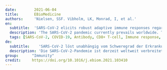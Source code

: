 ```yaml
---
date:        2021-06-04
title:       EBioMedicine
authors:     'Nielsen, SSF. Vibholm, LK, Monrad, I, et al.'
en:
  subtitle:  'SARS-CoV-2 elicits robust adaptive immune responses regardless of disease severity'
  description: 'The SARS-CoV-2 pandemic currently prevails worldwide. To understand the immunological signature of SARS-CoV-2 infections and aid the search and evaluation of new treatment modalities and vaccines, comprehensive characterization of adaptive immune responses towards SARS-CoV-2 is needed. We included 203 recovered SARS-CoV-2 infected patients in Denmark between April 3rd and July 9th 2020, at least 14 days after COVID-19 symptom recovery. The participants had experienced a range of disease severities from asymptomatic to severe. We collected plasma, serum and PBMC’s for analysis of SARS-CoV-2 specific antibody response by Meso Scale analysis including other coronavirus strains, ACE2 competition, IgA ELISA, pseudovirus neutralization capacity, and dextramer flow cytometry analysis of CD8+ T cells. The immunological outcomes were compared amongst severity groups within the cohort, and 10 pre-pandemic SARS-CoV-2 negative controls. We report broad serological profiles within the cohort, detecting antibody binding to other human coronaviruses. 202(>99%) participants had SARS-CoV-2 specific antibodies, with SARS-CoV-2 neutralization and spike-ACE2 receptor interaction blocking observed in 193(95%) individuals. A significant positive correlation (r=0.7804) between spike-ACE2 blocking antibody titers and neutralization potency was observed. Further, SARS-CoV-2 specific CD8+ T-cell responses were clear and quantifiable in 95 of 106(90%) HLA-A2+ individuals. The viral surface spike protein was identified as the dominant target for both neutralizing antibodies and CD8+ T-cell responses. Overall, the majority of patients had robust adaptive immune responses, regardless of their disease severity.'
  tags: [SARS-CoV-2, COVID-19, Antibody, CD8+ T-cell, Immune response, Adaptive, Asymptomatic, Severe, Corona, Virus]
de: 
  subtitle:    'SARS-CoV-2 löst unabhängig vom Schweregrad der Erkrankung robuste adaptive Immunreaktionen aus'
  description: 'Die SARS-CoV-2-Pandemie ist derzeit weltweit verbreitet. Um die immunologische Signatur von SARS-CoV-2-Infektionen zu verstehen und die Suche und Bewertung neuer Behandlungsmethoden und Impfstoffe zu unterstützen, ist eine umfassende Charakterisierung der adaptiven Immunantwort auf SARS-CoV-2 erforderlich. Wir haben 203 genesene SARS-CoV-2-infizierte Patienten in Dänemark zwischen dem 3. April und dem 9. Juli 2020, mindestens 14 Tage nach Auftreten der COVID-19-Symptome, untersucht. Die Teilnehmer hatten eine Reihe von Krankheitsschweregraden erlebt, von asymptomatisch bis schwer. Wir sammelten Plasma, Serum und PBMCs zur Analyse der SARS-CoV-2-spezifischen Antikörperreaktion mittels Meso-Scale-Analyse, einschließlich anderer Coronavirus-Stämme, ACE2-Konkurrenz, IgA-ELISA, Pseudovirus-Neutralisierungskapazität und Dextramer-Durchflusszytometrie-Analyse von CD8+ T-Zellen. Die immunologischen Ergebnisse wurden zwischen den Schweregradgruppen innerhalb der Kohorte und 10 präpandemischen SARS-CoV-2-negativen Kontrollen verglichen. Wir berichten über ein breites serologisches Profil innerhalb der Kohorte, das Antikörperbindungen gegen andere humane Coronaviren nachweist. 202 (>99 %) der Teilnehmer wiesen SARS-CoV-2-spezifische Antikörper auf, wobei bei 193 (95 %) Personen eine Neutralisierung von SARS-CoV-2 und eine Blockierung der Spike-ACE2-Rezeptor-Interaktion beobachtet wurde. Es wurde eine signifikante positive Korrelation (r=0,7804) zwischen den Spike-ACE2 blockierenden Antikörpertitern und der Neutralisierungskraft festgestellt. Darüber hinaus waren SARS-CoV-2-spezifische CD8+ T-Zell-Reaktionen bei 95 von 106 (90 %) HLA-A2+ Personen eindeutig und quantifizierbar. Das virale Oberflächen-Spike-Protein wurde als dominantes Ziel sowohl für neutralisierende Antikörper als auch für CD8+ T-Zell-Reaktionen identifiziert. Insgesamt zeigte die Mehrheit der Patienten unabhängig vom Schweregrad der Erkrankung robuste adaptive Immunantworten.'
group:      "Immunity"
credit:     https://doi.org/10.1016/j.ebiom.2021.103410
---
```

<object data="{{ page.link }}" style='height:calc(100vh - 400px); width: 100%' type='application/pdf'></object>
